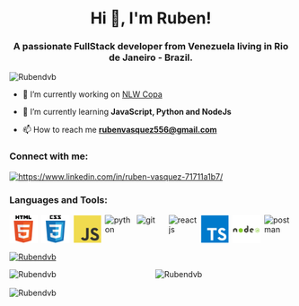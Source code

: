 <h1 align="center">Hi 👋, I'm Ruben!</h1>

<h3 align="center">A passionate FullStack developer from Venezuela living in Rio de Janeiro - Brazil.</h3>

<img src="https://komarev.com/ghpvc/?username=Rubendvb&style=for-the-badge" alt="Rubendvb" />

- 🔭 I’m currently working on [NLW Copa](https://github.com/Rubendvb/nlw-Copa)

- 🌱 I’m currently learning **JavaScript, Python and NodeJs**

- 📫 How to reach me **rubenvasquez556@gmail.com**

<div>
  <h3 align="left">Connect with me:</h3>

  <p align="left">
    <a href="https://www.linkedin.com/in/rub%C3%A9n-v%C3%A1squez-71711a1b7/" target="_blank"><img align="center" src="https://img.shields.io/badge/LinkedIn-0077B5?style=for-the-badge&logo=linkedin&logoColor=white" alt="https://www.linkedin.com/in/ruben-vasquez-71711a1b7/"/></a>
  </p>
</div>

<h3 align="left">Languages and Tools:</h3>

<div style="display: flex; flex-direction: row; justify-content: space-between; width:  100%">
  <img src="https://raw.githubusercontent.com/devicons/devicon/master/icons/html5/html5-original-wordmark.svg" alt="html5" width="50" height="50"/>
  <img src="https://raw.githubusercontent.com/devicons/devicon/master/icons/css3/css3-original-wordmark.svg" alt="css3" width="50" height="50"/>
  <img src="https://raw.githubusercontent.com/devicons/devicon/master/icons/javascript/javascript-original.svg" alt="javascript" width="50" height="50"/>
  <img src="https://upload.wikimedia.org/wikipedia/commons/thumb/c/c3/Python-logo-notext.svg/1024px-Python-logo-notext.svg.png" alt="python" width="50" height="50"> 
  <img src="https://www.vectorlogo.zone/logos/git-scm/git-scm-icon.svg" alt="git" width="50" height="50"/>
  <img src="https://cdn.iconscout.com/icon/free/png-256/react-2752089-2284906.png" alt="reactjs" width="50" height="50"/>
  <img src="https://raw.githubusercontent.com/devicons/devicon/master/icons/typescript/typescript-original.svg" alt="typescript" width="50" height="50"/>
  <img src="https://raw.githubusercontent.com/devicons/devicon/master/icons/nodejs/nodejs-original-wordmark.svg" alt="nodejs" width="50" height="50"/>
  <img src="https://www.vectorlogo.zone/logos/getpostman/getpostman-icon.svg" alt="postman" width="50" height="50"/>
</div>

<div style="margin-top: 1rem">
  <p><a href="https://github.com/ryo-ma/github-profile-trophy"><img src="https://github-profile-trophy.vercel.app/?username=Rubendvb&column=-1&theme=nord&margin-w=15&margin-h=15" alt="Rubendvb" /></a></p>
</div>

<div style="display: flex; flex-direction: column; gap: 1rem; width: 100%">
  <div style="display: flex; gap: 1rem">
    <img style="width: 50%" src="https://github-readme-stats.vercel.app/api?username=Rubendvb&show_icons=true&locale=en&theme=nord" alt="Rubendvb" />
    <img style="width: 50%" src="https://github-readme-streak-stats.herokuapp.com/?user=Rubendvb&theme=nord" alt="Rubendvb" />
  </div>
  <div>
    <img src="https://github-readme-stats.vercel.app/api/top-langs?username=Rubendvb&show_icons=true&locale=en&layout=compact&card_width=500px&theme=nord" alt="Rubendvb" />
  </div>
</div>
